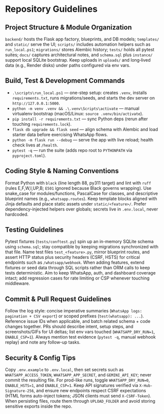 # Repository Guidelines

## Project Structure & Module Organization
`backend/` hosts the Flask app factory, blueprints, and DB models; `templates/` and `static/` serve the UI; `scripts/` includes automation helpers such as `run_local.ps1`; `migrations/` stores Alembic history; `tests/` holds all pytest suites; `docs/` captures architectural notes, and `schema.sql` plus `instance/` support local SQLite bootstrap. Keep uploads in `uploads/` and long‑lived data (e.g., Render disks) under paths configured via env vars.

## Build, Test & Development Commands
- `.\scripts\run_local.ps1` — one-step setup: creates `.venv`, installs `requirements.txt`, runs migrations/seeds, and starts the dev server on `http://127.0.0.1:5000`.
- `python -m venv .venv && .\.venv\Scripts\activate` — manual virtualenv bootstrap (macOS/Linux: `source .venv/bin/activate`).
- `pip install -r requirements.txt` — sync Python deps (rerun after touching `requirements.lock`).
- `flask db upgrade && flask seed` — align schema with Alembic and load starter data before exercising WhatsApp flows.
- `python -m flask run --debug` — serve the app with live reload; health check lives at `/health`.
- `pytest -q` — run the suite (adds repo root to `PYTHONPATH` via `pyproject.toml`).

## Coding Style & Naming Conventions
Format Python with `black` (line length 88, py311 target) and lint with `ruff` (rules E,F,W,I,UP,B; `E501` ignored because Black governs wrapping). Use snake_case for modules/functions, PascalCase for classes, and descriptive blueprint names (e.g., `whatsapp.routes`). Keep template blocks aligned with Jinja defaults and place static assets under `static/<feature>/`. Prefer dependency-injected helpers over globals; secrets live in `.env.local`, never hardcoded.

## Testing Guidelines
Pytest fixtures (`tests/conftest.py`) spin up an in-memory SQLite schema using `schema.sql`; stay compatible by keeping migrations synchronized with that file. Name test files `test_<feature>.py`, mirror blueprint routes, and assert HTTP status plus security headers (CSRF, HSTS) for critical endpoints such as `/whatsapp/webhook`. When adding features, extend fixtures or seed data through SQL scripts rather than ORM calls to keep tests deterministic. Aim to keep WhatsApp, auth, and dashboard coverage intact; add regression cases for rate limiting or CSP whenever touching middleware.

## Commit & Pull Request Guidelines
Follow the log style: concise imperative summaries (`WhatsApp logs: pagination + CSV export`) or scoped prefixes (`test(whatsapp): ...`). Reference issue IDs when applicable, and batch related schema + code changes together. PRs should describe intent, setup steps, and screenshots/GIFs for UI deltas; list env vars touched (`WHATSAPP_DRY_RUN=1`, `ENABLE_CSP=1`). Always mention test evidence (`pytest -q`, manual webhook replay) and note any follow-up tasks.

## Security & Config Tips
Copy `.env.example` to `.env.local`, then set secrets such as `WHATSAPP_ACCESS_TOKEN`, `WHATSAPP_APP_SECRET`, and `GEMINI_API_KEY`; never commit the resulting file. For prod-like runs, toggle `WHATSAPP_DRY_RUN=0`, `ENABLE_HSTS=1`, and `ENABLE_CSP=1`. Keep API signatures verified via `X-Hub-Signature-256`, and ensure new endpoints respect CSRF expectations (HTML forms auto-inject tokens; JSON clients must send `X-CSRF-Token`). When persisting files, route them through `UPLOAD_FOLDER` and avoid storing sensitive exports inside the repo.
